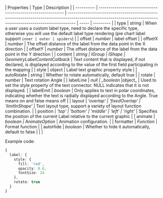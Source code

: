 <!--label样式-->

| Properties | Type                                                         | Description                                                                                                                                                      |
| ---------- | ------------------------------------------------------------ | ---------------------------------------------------------------------------------------------------------------------------------------------------------------- | ----- | --------- |
| type       | _string_                                                     | When a user uses a custom label type, need to declare the specific type, otherwise you will use the default label type rendering (pie chart label support `inner | outer | spiders`) |
| offset     | _number_                                                     | label offset                                                                                                                                                     |
| offsetX    | _number_                                                     | The offset distance of the label from the data point in the X direction                                                                                          |
| offsetY    | _number_                                                     | The offset distance of the label from the data point in the Y direction                                                                                          |
| content    | _string \| IGroup \| IShape \| GeometryLabelContentCallback_ | Text content that is displayed, if not declared, is displayed according to the value of the first field participating in the mapping                             |
| style      | object                                                       | Label text graphic property style                                                                                                                                |
| autoRotate | _string_                                                     | Whether to rotate automatically, default true                                                                                                                    |
| rotate     | _number_                                                     | Text rotation Angle                                                                                                                                              |
| labelLine  | _null \| \_boolean_ \|object\_                               | Used to set the style property of the text connector. NULL indicates that it is not displayed.                                                                   |
| labelEmit  | _boolean_                                                    | Only applies to text in polar coordinates, indicating whether the text is radially displayed according to the Angle. True means on and false means off           |
| layout     | _'overlap' \| 'fixedOverlap' \| 'limitInShape'_              | Text layout type, support a variety of layout function combination.                                                                                              |
| position   | _'top' \| 'bottom' \| 'middle' \| 'left' \| 'right'_         | Specifies the position of the current Label relative to the current graphic                                                                                      |
| animate    | _boolean \| AnimateOption_                                   | Animation configuration.                                                                                                                                         |
| formatter  | _Function_                                                   | Format function                                                                                                                                                  |
| autoHide   | _boolean_                                                    | Whether to hide it automatically, default to false                                                                                                               |
|            |

Example code:

```ts
{
  label: {
    style: {
      fill: 'red',
      opacity: 0.6,
      fontSize: 24
    },
    rotate: true
  }
}
```
